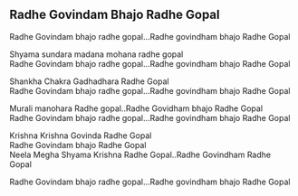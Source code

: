 ## Radhe Govindam Bhajo Radhe Gopal


Radhe Govindam bhajo radhe gopal...Radhe govindham bhajo Radhe Gopal

Shyama sundara madana mohana radhe gopal  
Radhe Govindam bhajo radhe gopal...Radhe govindham bhajo Radhe Gopal

Shankha Chakra Gadhadhara Radhe Gopal  
Radhe Govindam bhajo radhe gopal...Radhe govindham bhajo Radhe Gopal

Murali manohara Radhe gopal..Radhe Govidham bhajo Radhe Gopal  
Radhe Govindam bhajo radhe gopal...Radhe govindham bhajo Radhe Gopal

Krishna Krishna Govinda Radhe Gopal  
Radhe Govindam bhajo Radhe Gopal  
Neela Megha Shyama Krishna Radhe Gopal..Radhe Govindham Radhe Gopal

Radhe Govindam bhajo radhe gopal...Radhe govindham bhajo Radhe Gopal

